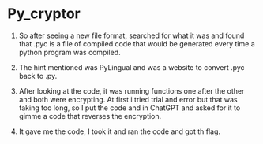 # Py_cryptor

1. So after seeing a new file format, searched for what it was and found that .pyc is a file of compiled code that would be generated every time a python program was compiled.

2. The hint mentioned was PyLingual and was a website to convert .pyc back to .py. 

3. After looking at the code, it was running functions one after the other and both were encrypting. At first i tried trial and error but that was taking too long, so I put the code and in ChatGPT and asked for it to gimme a code that reverses the encryption. 

4. It gave me the code, I took it and ran the code and got th flag.